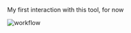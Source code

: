My first interaction with this tool, for now


![workflow](https://github.com/Cotximahou/devops/actions/workflows/main.yml/badge.svg)
